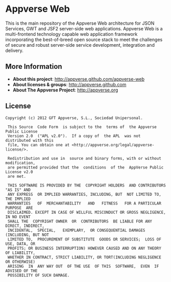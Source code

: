 Appverse Web
============

This is the main repository of the Appverse Web architecture for JSON Services, GWT and JSF2 server-side web applications. Appverse Web is a multi-frontend technology capable web application framework incorporating the best-of-breed open source stack to meet the challenges of secure and robust server-side service development, integration and delivery.

## More Information

* **About this project**: <http://appverse.github.com/appverse-web>
* **About licenses & groups**: <http://appverse.github.com>
* **About The Appverse Project**: <http://appverse.org>

## License

    Copyright (c) 2012 GFT Appverse, S.L., Sociedad Unipersonal.

     This Source  Code Form  is subject to the  terms of  the Appverse Public License 
     Version 2.0  ("APL v2.0").  If a copy of  the APL  was not  distributed with this 
     file, You can obtain one at <http://appverse.org/legal/appverse-license/>.

     Redistribution and use in  source and binary forms, with or without modification, 
     are permitted provided that the  conditions  of the  AppVerse Public License v2.0 
     are met.

     THIS SOFTWARE IS PROVIDED BY THE  COPYRIGHT HOLDERS  AND CONTRIBUTORS "AS IS" AND
     ANY EXPRESS  OR IMPLIED WARRANTIES, INCLUDING, BUT  NOT LIMITED TO,   THE IMPLIED
     WARRANTIES   OF  MERCHANTABILITY   AND   FITNESS   FOR A PARTICULAR  PURPOSE  ARE
     DISCLAIMED. EXCEPT IN CASE OF WILLFUL MISCONDUCT OR GROSS NEGLIGENCE, IN NO EVENT
     SHALL THE  COPYRIGHT OWNER  OR  CONTRIBUTORS  BE LIABLE FOR ANY DIRECT, INDIRECT,
     INCIDENTAL,  SPECIAL,   EXEMPLARY,  OR CONSEQUENTIAL DAMAGES  (INCLUDING, BUT NOT
     LIMITED TO,  PROCUREMENT OF SUBSTITUTE  GOODS OR SERVICES;  LOSS OF USE, DATA, OR
     PROFITS; OR BUSINESS INTERRUPTION) HOWEVER CAUSED AND ON ANY THEORY OF LIABILITY,
     WHETHER IN CONTRACT, STRICT LIABILITY, OR TORT(INCLUDING NEGLIGENCE OR OTHERWISE) 
     ARISING  IN  ANY WAY OUT  OF THE USE  OF THIS  SOFTWARE,  EVEN  IF ADVISED OF THE 
     POSSIBILITY OF SUCH DAMAGE.
